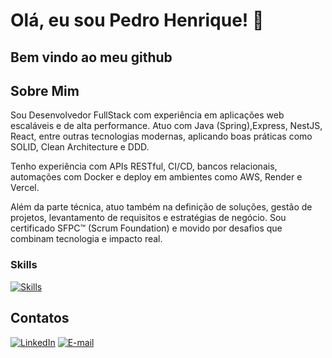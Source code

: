 # Olá, eu sou Pedro Henrique! 👋

## Bem vindo ao meu github

## Sobre Mim
Sou Desenvolvedor FullStack com experiência em aplicações web escaláveis e de alta performance. Atuo com Java (Spring),Express, NestJS, React, entre outras tecnologias modernas, aplicando boas práticas como SOLID, Clean Architecture e DDD.

Tenho experiência com APIs RESTful, CI/CD, bancos relacionais, automações com Docker e deploy em ambientes como AWS, Render e Vercel.

Além da parte técnica, atuo também na definição de soluções, gestão de projetos, levantamento de requisitos e estratégias de negócio. Sou certificado SFPC™ (Scrum Foundation) e movido por desafios que combinam tecnologia e impacto real.
### Skills

[![Skills](https://skillicons.dev/icons?i=java,spring,nodejs,express,nest,react,aws,azure)](https://skillicons.dev)

## Contatos
[![LinkedIn](https://img.shields.io/badge/LinkedIn-0077B5?style=for-the-badge&logo=linkedin&logoColor=white)](https://www.linkedin.com/in/pedrohaugusto/)
[![E-mail](https://img.shields.io/badge/Gmail-D14836?style=for-the-badge&logo=gmail&logoColor=white)](mailto:pedrohaugustodev@gmail.com)

